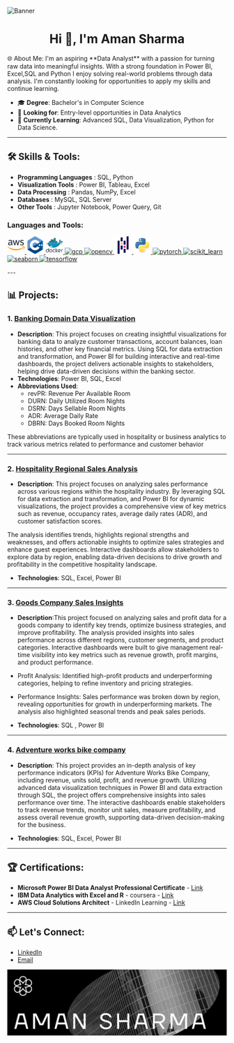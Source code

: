 ![Banner](https://github.com/CARNAGE1010/CARNAGE1010/blob/main/Black%20%26%20White%20Modern%20Minimalist%20Data%20Analyst%20LinkedIn%20Banner.gif)
<h1 align="center">Hi 👋, I'm Aman Sharma</h1>
🌐 About Me:
I'm an aspiring **Data Analyst** with a passion for turning raw data into meaningful insights. With a strong foundation in  Power BI, Excel,SQL and Python I enjoy solving real-world problems through data analysis. I'm constantly looking for opportunities to apply my skills and continue learning.

- 🎓 **Degree**: Bachelor's in Computer Science
- 💼 **Looking for**: Entry-level opportunities in Data Analytics
- 🌱 **Currently Learning**: Advanced SQL, Data Visualization, Python for Data Science.

---

## 🛠️ Skills & Tools:
- **Programming Languages** :  SQL, Python
- **Visualization Tools** :  Power BI, Tableau, Excel
- **Data Processing** : Pandas, NumPy, Excel
- **Databases** : MySQL, SQL Server
- **Other Tools** : Jupyter Notebook, Power Query, Git
<h3 align="left">Languages and Tools:</h3>
<p align="left"> <a href="https://aws.amazon.com" target="_blank" rel="noreferrer"> <img src="https://raw.githubusercontent.com/devicons/devicon/master/icons/amazonwebservices/amazonwebservices-original-wordmark.svg" alt="aws" width="40" height="40"/> </a> <a href="https://www.w3schools.com/cpp/" target="_blank" rel="noreferrer"> <img src="https://raw.githubusercontent.com/devicons/devicon/master/icons/cplusplus/cplusplus-original.svg" alt="cplusplus" width="40" height="40"/> </a> <a href="https://www.docker.com/" target="_blank" rel="noreferrer"> <img src="https://raw.githubusercontent.com/devicons/devicon/master/icons/docker/docker-original-wordmark.svg" alt="docker" width="40" height="40"/> </a> <a href="https://cloud.google.com" target="_blank" rel="noreferrer"> <img src="https://www.vectorlogo.zone/logos/google_cloud/google_cloud-icon.svg" alt="gcp" width="40" height="40"/> </a> <a href="https://opencv.org/" target="_blank" rel="noreferrer"> <img src="https://www.vectorlogo.zone/logos/opencv/opencv-icon.svg" alt="opencv" width="40" height="40"/> </a> <a href="https://pandas.pydata.org/" target="_blank" rel="noreferrer"> <img src="https://raw.githubusercontent.com/devicons/devicon/2ae2a900d2f041da66e950e4d48052658d850630/icons/pandas/pandas-original.svg" alt="pandas" width="40" height="40"/> </a> <a href="https://www.python.org" target="_blank" rel="noreferrer"> <img src="https://raw.githubusercontent.com/devicons/devicon/master/icons/python/python-original.svg" alt="python" width="40" height="40"/> </a> <a href="https://pytorch.org/" target="_blank" rel="noreferrer"> <img src="https://www.vectorlogo.zone/logos/pytorch/pytorch-icon.svg" alt="pytorch" width="40" height="40"/> </a> <a href="https://scikit-learn.org/" target="_blank" rel="noreferrer"> <img src="https://upload.wikimedia.org/wikipedia/commons/0/05/Scikit_learn_logo_small.svg" alt="scikit_learn" width="40" height="40"/> </a> <a href="https://seaborn.pydata.org/" target="_blank" rel="noreferrer"> <img src="https://seaborn.pydata.org/_images/logo-mark-lightbg.svg" alt="seaborn" width="40" height="40"/> </a> <a href="https://www.tensorflow.org" target="_blank" rel="noreferrer"> <img src="https://www.vectorlogo.zone/logos/tensorflow/tensorflow-icon.svg" alt="tensorflow" width="40" height="40"/> </a> </p>
---

## 📊 Projects:

### 1. [Banking Domain Data Visualization](https://app.powerbi.com/view?r=eyJrIjoiNmE0NDBkNGYtZmQ4Ni00ZDI2LWI5MGUtMGE1Njg4N2JjODI5IiwidCI6IjM0YmQ4YmVkLTJhYzEtNDFhZS05ZjA4LTRlMGEzZjExNzA2YyJ9)
   - **Description**: This project focuses on creating insightful visualizations for banking data to analyze customer transactions, account balances, loan histories, and other key financial metrics. Using SQL for data extraction and transformation, and Power BI for building interactive and real-time dashboards, the project delivers actionable insights to stakeholders, helping drive data-driven decisions within the banking sector.
   - **Technologies**: Power BI, SQL, Excel
   - **Abbreviations Used**:
      - revPR: Revenue Per Available Room
      - DURN: Daily Utilized Room Nights
      - DSRN: Days Sellable Room Nights
      - ADR: Average Daily Rate
      - DBRN: Days Booked Room Nights

These abbreviations are typically used in hospitality or business analytics to track various metrics related to performance and customer behavior

---

### 2. [Hospitality Regional Sales Analysis](https://app.powerbi.com/view?r=eyJrIjoiYWRiMjFhYWMtZGRmMi00OGFlLTljMDctMjEyMGNlYzM0NmU4IiwidCI6IjM0YmQ4YmVkLTJhYzEtNDFhZS05ZjA4LTRlMGEzZjExNzA2YyJ9)
   - **Description**: This project focuses on analyzing sales performance across various regions within the hospitality industry. By leveraging SQL for data extraction and transformation, and Power BI for dynamic visualizations, the project provides a comprehensive view of key metrics such as revenue, occupancy rates, average daily rates (ADR), and customer satisfaction scores.

The analysis identifies trends, highlights regional strengths and weaknesses, and offers actionable insights to optimize sales strategies and enhance guest experiences. Interactive dashboards allow stakeholders to explore data by region, enabling data-driven decisions to drive growth and profitability in the competitive hospitality landscape.
     
   - **Technologies**: SQL, Excel, Power BI
---

### 3. [Goods Company Sales Insights](https://app.powerbi.com/groups/me/reports/7add3977-2f68-481f-b39a-6d16ff4821f3/858255aedc29536d91a8?experience=power-bi)
   - **Description**:This project focused on analyzing sales and profit data for a goods company to identify key trends, optimize business strategies, and improve profitability. The analysis provided insights into sales performance across different regions, customer segments, and product categories. Interactive dashboards were built to give management real-time visibility into key metrics such as revenue growth, profit margins, and product performance.
   - Profit Analysis: Identified high-profit products and underperforming categories, helping to refine inventory and pricing strategies.
   - Performance Insights: Sales performance was broken down by region, revealing opportunities for growth in underperforming markets. The analysis also highlighted seasonal trends and peak sales periods.

   - **Technologies**: SQL , Power BI
---
   
### 4. [Adventure works bike company](https://github.com/your-username/marketing-campaign-analysis)
   - **Description**: This project provides an in-depth analysis of key performance indicators (KPIs) for Adventure Works Bike Company, including revenue, units sold, profit, and revenue growth. Utilizing advanced data visualization techniques in Power BI and data extraction through SQL, the project offers comprehensive insights into sales performance over time. The interactive dashboards enable stakeholders to track revenue trends, monitor unit sales, measure profitability, and assess overall revenue growth, supporting data-driven decision-making for the business.
     
   - **Technologies**: SQL, Excel, Power BI

---

## 🏆 Certifications:

- **Microsoft Power BI Data Analyst Professional Certificate** - [Link](https://www.coursera.org/account/accomplishments/professional-cert/4Y8Z4O1E1XWF)
- **IBM Data Analytics with Excel and R** - coursera - [Link](https://coursera.org/verify/professional-cert/ERQVBRMXWDQ6)
- **AWS Cloud Solutions Architect** - LinkedIn Learning - [Link](https://www.coursera.org/account/accomplishments/professional-cert/ERQVBRMXWDQ6)

---

## 📫 Let's Connect:
- [LinkedIn](https://www.linkedin.com/in/aman-sharma-21bcs8120/)
- [Email](Aman132sharma@gmail.com)


![Banner](https://github.com/CARNAGE1010/CARNAGE1010/blob/main/White%20Minimalist%20Profile%20LinkedIn%20Banner.jpg)

